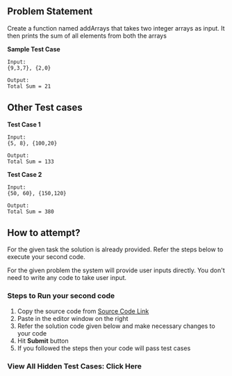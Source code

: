 ## Problem Statement
Create a function named addArrays that takes two integer arrays as input. It then 
prints the sum of all elements from both the arrays


**Sample Test Case**
```
Input:
{9,3,7}, {2,0}

Output:
Total Sum = 21
```
## Other Test cases
**Test Case 1**
```
Input:
{5, 8}, {100,20}

Output:
Total Sum = 133
```
**Test Case 2**
```
Input:
{50, 60}, {150,120}

Output:
Total Sum = 380
```


## How to attempt?
For the given task the solution is already provided. Refer the steps below to execute your second code.

For the given problem the system will provide user inputs directly. You don't need to write any code to take user input.

### Steps to Run your second code
1. Copy the source code from [Source Code Link](https://raw.githubusercontent.com/Aartiarora22/Lab_assignments/main/P1/T3/Main.java)
2. Paste in the editor window on the right
3. Refer the solution code given below and make necessary changes to your code
4. Hit **Submit** button
5. If you followed the steps then your code will pass test cases

### View All Hidden Test Cases: Click Here

